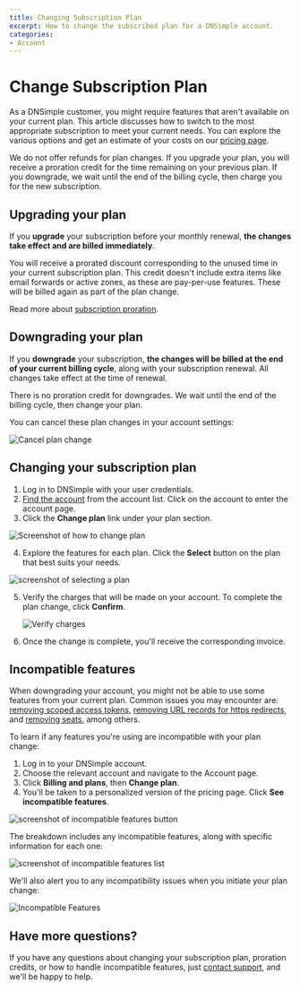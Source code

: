 ```yaml
---
title: Changing Subscription Plan
excerpt: How to change the subscribed plan for a DNSimple account.
categories:
- Account
---
```


# Change Subscription Plan

As a DNSimple customer, you might require features that aren't available on your current plan. This article discusses how to switch to the most appropriate subscription to meet your current needs. You can explore the various options and get an estimate of your costs on our [pricing page](https://dnsimple.com/pricing).

<info>
We do not offer refunds for plan changes. If you upgrade your plan, you will receive a proration credit for the time remaining on your previous plan. If you downgrade, we wait until the end of the billing cycle, then charge you for the new subscription.
</info>

## Upgrading your plan

If you **upgrade** your subscription before your monthly renewal, **the changes take effect and are billed immediately**.

You will receive a prorated discount corresponding to the unused time in your current subscription plan. This credit doesn't include extra items like email forwards or active zones, as these are pay-per-use features. These will be billed again as part of the plan change.

Read more about [subscription proration](/articles/understanding-invoice/#proration).

## Downgrading your plan

If you **downgrade** your subscription, **the changes will be billed at the end of your current billing cycle**, along with your subscription renewal. All changes take effect at the time of renewal.

There is no proration credit for downgrades. We wait until the end of the billing cycle, then change your plan.

You can cancel these plan changes in your account settings:

![Cancel plan change](/files/account-billing-cancel-plan-change.png)


## Changing your subscription plan

1.  Log in to DNSimple with your user credentials.
2.  [Find the account](https://dnsimple.com/user) from the account list. Click on the account to enter the account page.
3.  Click the **Change plan** link under your plan section.

![Screenshot of how to change plan](/files/change-plan-screenshot.png)

4.  Explore the features for each plan. Click the **Select** button on the plan that best suits your needs.

![screenshot of selecting a plan](/files/select-plan-screenshot.png)

5.  Verify the charges that will be made on your account. To complete the plan change, click **Confirm**.

    ![Verify charges](/files/change-plan-3.png)

6.  Once the change is complete, you'll receive the corresponding invoice.

## Incompatible features

When downgrading your account, you might not be able to use some features from your current plan. Common issues you may encounter are: [removing scoped access tokens](/articles/api-access-token/#removing-an-account-access-token), [removing URL records for https redirects](/articles/manage-url-record/#removing-a-url-record), and [removing seats](/articles/managing-seats/#decreasing-the-number-of-seats), among others.

<div class="section-steps" markdown="1">
To learn if any features you're using are incompatible with your plan change:

1. Log in to your DNSimple account.
1. Choose the relevant account and navigate to the Account page.
1. Click **Billing and plans**, then **Change plan**.
1. You'll be taken to a personalized version of the pricing page. Click **See incompatible features**.

![screenshot of incompatible features button](/files/incompatable-features-screenshot.png)

The breakdown includes any incompatible features, along with specific information for each one:

![screenshot of incompatible features list](/files/incompatable-features-list-screenshot.png)

We'll also alert you to any incompatibility issues when you initiate your plan change:

![Incompatible Features](/files/account-billing-incompatible-features.png)

</div>

## Have more questions?
If you have any questions about changing your subscription plan, proration credits, or how to handle incompatible features, just [contact support](https://dnsimple.com/feedback), and we'll be happy to help.
